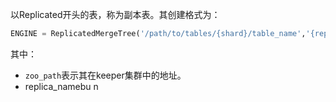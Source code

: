 以Replicated开头的表，称为副本表。其创建格式为：
```sql
ENGINE = ReplicatedMergeTree('/path/to/tables/{shard}/table_name','{replica}') 
```
其中：
- `zoo_path`表示其在keeper集群中的地址。
- replica_namebu n